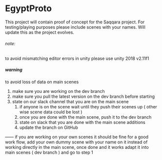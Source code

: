 # EgyptProto


This project will contain proof of concept for the  Saqqara project.  For testing/playing purposes please include scenes with your names. Will update this as the project evolves. 

###### note:
to avoid mismatching editor errors in unity please use unity 2018 v2.11f1 


##### warning 

to avoid loss of data on main scenes 
1. make sure you are working on the dev branch 
2. make sure you pull the latest version on the dev branch before starting
3. state on our slack channel that you are on the main scene 
    1. if anyone is on the scene wait until they push their scenes up ( other wise scene data could be lost ) 
    2. once you are done with the main scene, push it to the dev branch 
    3. state on slack that you are done with the main scene additions 
    4. update the branch on GitHub 

—— 
if you are working on your own scenes it should be fine 
for a good work flow, add your own dummy scene with your name on it instead of working directly in the main scene, once done and it works adapt it into main scenes ( dev branch ) and go to step 1

